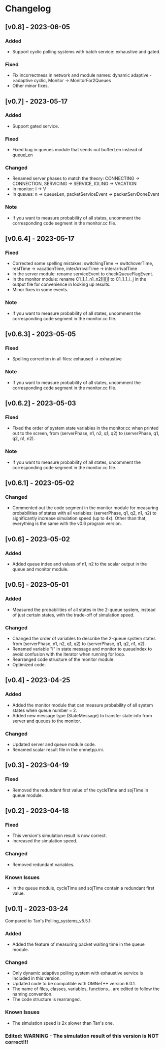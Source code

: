 # Changelog

## [v0.8] - 2023-06-05
### Added
- Support cyclic polling systems with batch service: exhaustive and gated.

### Fixed
- Fix incorrectness in network and module names: dynamic adaptive ->adaptive cyclic, Monitor -> MonitorFor2Queues
- Other minor fixes.

## [v0.7] - 2023-05-17

### Added
- Support gated service. 

### Fixed
- Fixed bug in queues module that sends out bufferLen instead of queueLen

### Changed
- Renamed server phases to match the theory: CONNECTING -> CONNECTION, SERVICING -> SERVICE, IDLING -> VACATION
- In monitor: I -> V
- In queues: n -> queueLen, packetServiceEvent -> packetServDoneEvent

### Note
- If you want to measure probability of all states, uncomment the corresponding code segment in the monitor.cc file.

## [v0.6.4] - 2023-05-17

### Fixed
- Corrected some spelling mistakes: switchingTime -> switchoverTime, restTime -> vacationTime, interArrivalTime -> interarrivalTime
- In the server module: rename serviceEvent to checkQueueFlagEvent.
- In the monitor module: rename C1_1_1_n1_n2[i][j] to C1_1_1_i_j in the output file for convenience in looking up results.
- Minor fixes in some events.

### Note
- If you want to measure probability of all states, uncomment the corresponding code segment in the monitor.cc file.

## [v0.6.3] - 2023-05-05

### Fixed
- Spelling correction in all files: exhaused -> exhaustive

### Note
- If you want to measure probability of all states, uncomment the corresponding code segment in the monitor.cc file.

## [v0.6.2] - 2023-05-03

### Fixed
- Fixed the order of system state variables in the monitor.cc when printed out to the screen, from (serverPhase, n1, n2, q1, q2) to (serverPhase, q1, q2, n1, n2).

### Note
- If you want to measure probability of all states, uncomment the corresponding code segment in the monitor.cc file.

## [v0.6.1] - 2023-05-02

### Changed
- Commented out the code segment in the monitor module for measuring probabilities of states with all variables: (serverPhase, q1, q2, n1, n2) to significantly increase simulation speed (up to 4x). Other than that, everything is the same with the v0.6 program version.

## [v0.6] - 2023-05-02

### Added
- Added queue index and values of n1, n2 to the scalar output in the queue and monitor module.

## [v0.5] - 2023-05-01

### Added
- Measured the probabilities of all states in the 2-queue system, instead of just certain states, with the trade-off of simulation speed.
 
### Changed
- Changed the order of variables to describe the 2-queue system states from (serverPhase, n1, n2, q1, q2) to (serverPhase, q1, q2, n1, n2).
- Renamed variable "i" in state message and monitor to queueIndex to avoid confusion with the iterator when running for loop.
- Rearranged code structure of the monitor module.
- Optimized code.

## [v0.4] - 2023-04-25
 
### Added
- Added the monitor module that can measure probability of all system states when queue number = 2.
- Added new message type (StateMessage) to transfer state info from server and queues to the monitor.
 
### Changed
- Updated server and queue module code.
- Renamed scalar result file in the omnetpp.ini.

## [v0.3] - 2023-04-19
 
### Fixed
- Removed the redundant first value of the cycleTime and sojTime in queue module.

## [v0.2] - 2023-04-18
 
### Fixed
- This version's simulation result is now correct.
- Increased the simulation speed.

### Changed
- Removed redundant variables.

### Known Issues
- In the queue module, cycleTime and sojTime contain a redundant first value.
 
## [v0.1] - 2023-03-24
Compared to Tan's Polling_systems_v5.5.1:
 
### Added
- Added the feature of measuring packet waiting time in the queue module.
 
### Changed
- Only dynamic adaptive polling system with exhaustive service is included in this version.
- Updated code to be compatible with OMNeT++ version 6.0.1.
- The name of files, classes, variables, functions... are edited to follow the naming convention.
- The code structure is rearranged.

### Known Issues
- The simulation speed is 2x slower than Tan's one.

### Edited: WARNING - The simulation result of this version is NOT correct!!!
